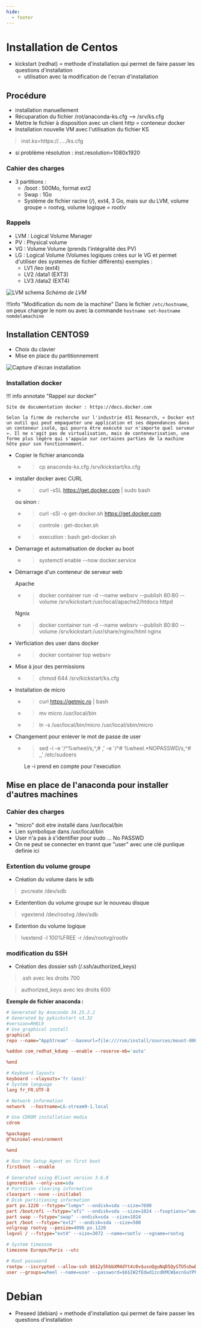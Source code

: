 ```yaml
---
hide:
  - footer
---
```


# Installation de Centos

- kickstart (redhat) = methode d'installation qui permet de faire passer les questions d'installation
    - utilisation avec la modification de l'ecran d'installation

## Procédure

- installation manuellement
- Récuparation du fichier /rot/anaconda-ks.cfg --> /srv/ks.cfg
- Mettre le fichier à disposition avec un client http = conteneur docker
- Installation nouvelle VM avec l'utilisation du fichier KS
> inst.ks=https://...../ks.cfg
- si problème résolution : inst.resolution=1080x1920


### Cahier des charges 
- 3 partitions :
    - /boot : 500Mo, format ext2
    - Swap : 1Go
    - Système de fichier racine (/), ext4, 3 Go, mais sur du LVM, volume groupe = rootvg, volume logique = rootlv

### Rappels 

- LVM : Logical Volume Manager
- PV : Physical volume 
- VG : Volume Volume (prends l'intégralité des PV)
- LG : Logical Volume (Volumes logiques crées sur le VG et permet d'utiliser des systemes de fichier différents) exemples :
    - LV1 /leo (ext4)
    - LV2 /data1 (EXT3)
    - LV3 /data2 (EXT4)

![LVM schema](./images/LVM%20rappels.jpg) 
*Schéma de LVM*

!!!info "Modification du nom de la machine"
    Dans le fichier  `/etc/hostname`, on peux changer le nom ou avec la commande `hostname set-hostname nomdelamachine`
    
## Installation CENTOS9

- Choix du clavier
- Mise en place du partitionnement

![Capture d'écran installation](./images/Linux1.png)

### Installation docker

!!! info annotate "Rappel sur docker"

    Site de documentation docker : https://docs.docker.com
    
    Selon la firme de recherche sur l'industrie 451 Research, « Docker est un outil qui peut empaqueter une application et ses dépendances dans un conteneur isolé, qui pourra être exécuté sur n'importe quel serveur ». Il ne s'agit pas de virtualisation, mais de conteneurisation, une forme plus légère qui s'appuie sur certaines parties de la machine hôte pour son fonctionnement.

- Copier le fichier ananconda
    - >  cp anaconda-ks.cfg /srv/kickstart/ks.cfg

- installer docker avec CURL 
    - > curl -sSL https://get.docker.com | sudo bash
    
    ou sinon : 

    - > curl -sSl -o get-docker.sh https://get.docker.com
        
    - > controle : get-docker.sh
    - > execution : bash get-docker.sh

- Demarrage et automatisation de docker au boot

    - > systemctl enable --now docker.service

- Démarrage d'un conteneur de serveur web
    
    Apache
    - > docker container run -d --name websrv --publish 80:80 --volume /srv/kickstart:/usr/local/apache2/htdocs  httpd

    Ngnix
    - > docker container run -d --name websrv --publish 80:80  --volume /srv/kickstart:/usr/share/nginx/html  nginx

- Verficiation des user dans docker 

    - > docker container top websrv

- Mise à jour des permissions 

    - > chmod 644 /srv/kickstart/ks.cfg

- Installation de micro 

    - > curl https://getmic.ro | bash
    - > mv micro /usr/local/bin
    - > ln -s /usr/local/bin/micro /usr/local/sbin/micro

- Changement pour enlever le mot de passe de user

    - > sed -i -e '/^%wheel/s,^,# ,' -e '/^# %wheel.*NOPASSWD/s,^# ,,' /etc/sudoers

        Le -i prend en compte pour l'execution

## Mise en place de l'anaconda pour installer d'autres machines

### Cahier des charges

 - "micro" doit etre installé dans /usr/local/bin
 - Lien symbolique dans /usr/local/bin 
 - User n'a pas à s'identifier pour sudo ... No PASSWD
 - On ne peut se connecter en trannt que "user" avec une clé punlique definie ici


### Extention du volume groupe

- Création du volume dans le sdb

> pvcreate /dev/sdb

- Extentention du volume groupe sur le nouveau disque

> vgextend /dev/rootvg /dev/sdb

- Extention du volume logique 

> lvextend -l 100%FREE -r /dev/rootvg/rootlv

### modification du SSH

- Création des dossier ssh (/.ssh/authorized_keys)

> .ssh avec les droits 700

> authorized_keys avec les droits 600

**Exemple de fichier anaconda :**

```cfg
# Generated by Anaconda 34.25.2.2
# Generated by pykickstart v3.32
#version=RHEL9
# Use graphical install
graphical
repo --name="AppStream" --baseurl=file:///run/install/sources/mount-0000-cdrom/AppStream

%addon com_redhat_kdump --enable --reserve-mb='auto'

%end

# Keyboard layouts
keyboard --xlayouts='fr (oss)'
# System language
lang fr_FR.UTF-8

# Network information
network  --hostname=LG-stream9-1.local

# Use CDROM installation media
cdrom

%packages
@^minimal-environment

%end

# Run the Setup Agent on first boot
firstboot --enable

# Generated using Blivet version 3.6.0
ignoredisk --only-use=sda
# Partition clearing information
clearpart --none --initlabel
# Disk partitioning information
part pv.1220 --fstype="lvmpv" --ondisk=sda --size=7690
part /boot/efi --fstype="efi" --ondisk=sda --size=1024 --fsoptions="umask=0077,shortname=winnt"
part swap --fstype="swap" --ondisk=sda --size=1024
part /boot --fstype="ext2" --ondisk=sda --size=500
volgroup rootvg --pesize=4096 pv.1220
logvol / --fstype="ext4" --size=3072 --name=rootlv --vgname=rootvg

# System timezone
timezone Europe/Paris --utc

# Root password
rootpw --iscrypted --allow-ssh $6$2y5hbbXM4dYt4c0v$usoQguNqD5QySTU5sbwDHMPuHU4tBs0mwPqUU574s83Vr1Tz5aJ//zIwtIEPdqsaTwpiBDQwnT.LQ/9PMC95o.
user --groups=wheel --name=user --password=$6$IW2fEdwd1zcdKMCW$ecnGuYPR.PvRDy354ttoEJbnYuFHJm9HpAA6ZT2sHF2sqGEsHWnvnAYdvr6EdVFipZKkjchbaQOMyRERyZAR91 --iscrypted --gecos="user"

```



# Debian

- Preseed (debian) = methode d'installation qui permet de faire passer les questions d'installation
